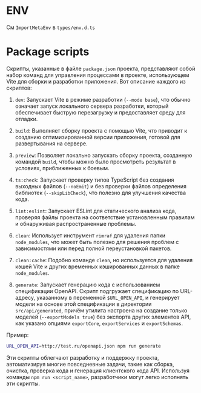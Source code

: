 # ENV

См `ImportMetaEnv` в `types/env.d.ts`

# Package scripts

Скрипты, указанные в файле `package.json` проекта, представляют собой набор команд для управления процессами в проекте, использующем Vite для сборки и разработки приложения. Вот описание каждого из скриптов:

1. `dev`: Запускает Vite в режиме разработки (`--mode base`), что обычно означает запуск локального сервера разработки, который обеспечивает быструю перезагрузку и предоставляет среду для отладки.

2. `build`: Выполняет сборку проекта с помощью Vite, что приводит к созданию оптимизированной версии приложения, готовой для развертывания на сервере.

3. `preview`: Позволяет локально запускать сборку проекта, созданную командой `build`, чтобы можно было просмотреть результат в условиях, приближенных к боевым.

4. `ts:check`: Запускает проверку типов TypeScript без создания выходных файлов (`--noEmit`) и без проверки файлов определения библиотек (`--skipLibCheck`), что полезно для улучшения качества кода.

5. `lint:eslint`: Запускает ESLint для статического анализа кода, проверяя файлы проекта на соответствие установленным правилам и обнаруживая распространенные проблемы.

6. `clean`: Использует инструмент `rimraf` для удаления папки `node_modules`, что может быть полезно для решения проблем с зависимостями или перед полной переустановкой пакетов.

7. `clean:cache`: Подобно команде `clean`, но используется для удаления кэшей Vite и других временных кэшированных данных в папке `node_modules`.

8. `generate`: Запускает генерацию кода с использованием спецификации OpenAPI. Скрипт подгружает спецификацию по URL-адресу, указанному в переменной `$URL_OPEN_API`, и генерирует модели на основе этой спецификации в директории `src/api/generated`, причём утилита настроена на создание только моделей (`--exportModels true`) без экспорта других элементов API, как указано опциями `exportCore`, `exportServices` и `exportSchemas`.

Пример:
```bash
URL_OPEN_API=http://test.ru/openapi.json npm run generate
```

Эти скрипты облегчают разработку и поддержку проекта, автоматизируя многие повседневные задачи, такие как сборка, очистка, проверка кода и генерация клиентского кода API. Используя команды `npm run <script_name>`, разработчики могут легко исполнять эти скрипты.